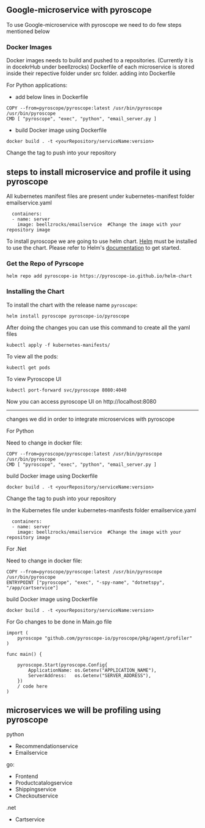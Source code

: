 
## Google-microservice with pyroscope
To use Google-microservice with pyroscope we need to do few steps mentioned below 

### Docker Images
Docker images needs to build and pushed to a repositories. (Currently it is in docekrHub under beellzrocks)
Dockerfile of each microservice is stored inside their repective folder under src folder. 
adding into Dockerfile

For Python applications:
- add below lines in Dockerfile

```console
COPY --from=pyroscope/pyroscope:latest /usr/bin/pyroscope /usr/bin/pyroscope
CMD [ "pyroscope", "exec", "python", "email_server.py ]
```
- build Docker image using Dockerfile
```console
docker build . -t <yourRepository/serviceName:version>
```
Change the tag to push into your repository



## steps to install microservice and profile it using pyroscope

All kubernetes manifest files are present under kubernetes-manifest folder
emailservice.yaml

      containers:
      - name: server
        image: beellzrocks/emailservice  #Change the image with your repository image
        

To install pyroscope we are going to use helm chart.
[Helm](https://helm.sh) must be installed to use the chart.
Please refer to Helm's [documentation](https://helm.sh/docs/) to get started.

### Get the Repo of Pyrscope
```console
helm repo add pyroscope-io https://pyroscope-io.github.io/helm-chart
```
### Installing the Chart
To install the chart with the release name `pyroscope`:
```console
helm install pyroscope pyroscope-io/pyroscope 
```

After doing the changes you can use this command to create all the yaml files
```console
kubectl apply -f kubernetes-manifests/
```
To view all the pods:
```console
kubectl get pods
```
To view Pyroscope UI
```console 
kubectl port-forward svc/pyroscope 8080:4040
```
Now you can access pyroscope UI on http://localhost:8080

--------------
changes we did in order to integrate microservices with pyroscope

For Python

Need to change in docker file:
```console
COPY --from=pyroscope/pyroscope:latest /usr/bin/pyroscope /usr/bin/pyroscope
CMD [ "pyroscope", "exec", "python", "email_server.py ]
```
build Docker image using Dockerfile
```console
docker build . -t <yourRepository/serviceName:version>
```
Change the tag to push into your repository

In the Kubernetes file under kubernetes-manifests folder
emailservice.yaml

      containers:
      - name: server
        image: beellzrocks/emailservice  #Change the image with your repository image


For .Net

Need to change in docker file:
```
COPY --from=pyroscope/pyroscope:latest /usr/bin/pyroscope /usr/bin/pyroscope
ENTRYPOINT ["pyroscope", "exec", "-spy-name", "dotnetspy", "/app/cartservice"]
```
build Docker image using Dockerfile
```console
docker build . -t <yourRepository/serviceName:version>
```

For Go
changes to be done in Main.go file

```
import (
	pyroscope "github.com/pyroscope-io/pyroscope/pkg/agent/profiler"
)

func main() {

	pyroscope.Start(pyroscope.Config{
		ApplicationName: os.Getenv("APPLICATION_NAME"),
		ServerAddress:   os.Getenv("SERVER_ADDRESS"),
	})
	/ code here
)	
```

## microservices we will be profiling using pyroscope

python
* Recommendationservice	
* Emailservice

go:
* Frontend
* Productcatalogservice
* Shippingservice
* Checkoutservice

.net 
* Cartservice